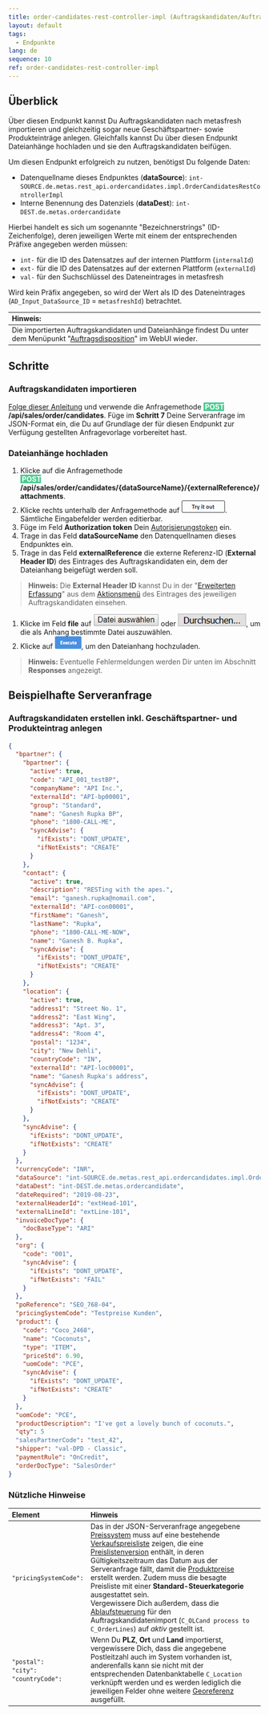 ```yaml
---
title: order-candidates-rest-controller-impl (Auftragskandidaten/Auftragsdisposition)
layout: default
tags:
  - Endpunkte
lang: de
sequence: 10
ref: order-candidates-rest-controller-impl
---
```


## Überblick
Über diesen Endpunkt kannst Du Auftragskandidaten nach metasfresh importieren und gleichzeitig sogar neue Geschäftspartner- sowie Produkteinträge anlegen. Gleichfalls kannst Du über diesen Endpunkt Dateianhänge hochladen und sie den Auftragskandidaten beifügen.

Um diesen Endpunkt erfolgreich zu nutzen, benötigst Du folgende Daten:
- Datenquellname dieses Endpunktes (**dataSource**): `int-SOURCE.de.metas.rest_api.ordercandidates.impl.OrderCandidatesRestControllerImpl`
- Interne Benennung des Datenziels (**dataDest**): `int-DEST.de.metas.ordercandidate`

Hierbei handelt es sich um sogenannte "Bezeichnerstrings" (ID-Zeichenfolge), deren jeweiligen Werte mit einem der entsprechenden Präfixe angegeben werden müssen:
- `int-` für die ID des Datensatzes auf der internen Plattform (`internalId`)
- `ext-` für die ID des Datensatzes auf der externen Plattform (`externalId`)
- `val-` für den Suchschlüssel des Dateneintrages in metasfresh

Wird kein Präfix angegeben, so wird der Wert als ID des Dateneintrages (`AD_Input_DataSource_ID` = `metasfreshId`) betrachtet.

| **Hinweis:** |
| :--- |
| Die importierten Auftragskandidaten und Dateianhänge findest Du unter dem Menüpunkt "[Auftragsdisposition](../../webui_collection/DE/Menu)" im WebUI wieder. |

## Schritte

### Auftragskandidaten importieren
[Folge dieser Anleitung](Allgemeine_Infos_REST_API) und verwende die Anfragemethode **<span style="color: #ffffff; background-color: #49cc90">&nbsp;POST </span>/api/sales/order/candidates**. Füge im **Schritt 7** Deine Serveranfrage im JSON-Format ein, die Du auf Grundlage der für diesen Endpunkt zur Verfügung gestellten Anfragevorlage vorbereitet hast.

### Dateianhänge hochladen
1. Klicke auf die Anfragemethode<br> **<span style="color: #ffffff; background-color: #49cc90">&nbsp;POST </span>/api/sales/order/candidates/{dataSourceName}/{externalReference}/attachments**.
1. Klicke rechts unterhalb der Anfragemethode auf ![Ausprobieren](assets/button_try_it_out.png). Sämtliche Eingabefelder werden editierbar.
1. Füge im Feld **Authorization token** Dein [Autorisierungstoken](../../webui_collection/DE/Authentifizierungstoken) ein.
1. Trage in das Feld **dataSourceName** den Datenquellnamen dieses Endpunktes ein.
1. Trage in das Feld **externalReference** die externe Referenz-ID (**External Header ID**) des Eintrages des Auftragskandidaten ein, dem der Dateianhang beigefügt werden soll.
 >**Hinweis:** Die **External Header ID** kannst Du in der "[Erweiterten Erfassung](../../webui_collection/DE/Ansichten)" aus dem [Aktionsmenü](../../webui_collection/DE/AktionStarten) des Eintrages des jeweiligen Auftragskandidaten einsehen.

1. Klicke im Feld **file** auf ![Google Chrome: "Datei auswählen"](assets/button_Datei_auswaehlen.png) oder ![Mozilla Firefox: "Durchsuchen..."](assets/button_Durchsuchen.png), um die als Anhang bestimmte Datei auszuwählen.
1. Klicke auf ![Ausführen](assets/button_execute.png), um den Dateianhang hochzuladen.
 >**Hinweis:** Eventuelle Fehlermeldungen werden Dir unten im Abschnitt **Responses** angezeigt.

## Beispielhafte Serveranfrage

### Auftragskandidaten erstellen inkl. Geschäftspartner- und Produkteintrag anlegen
```json
{
  "bpartner": {
    "bpartner": {
      "active": true,
      "code": "API_001_testBP",
      "companyName": "API Inc.",
      "externalId": "API-bp00001",
      "group": "Standard",
      "name": "Ganesh Rupka BP",
      "phone": "1800-CALL-ME",
      "syncAdvise": {
        "ifExists": "DONT_UPDATE",
        "ifNotExists": "CREATE"
      }
    },
    "contact": {
      "active": true,
      "description": "RESTing with the apes.",
      "email": "ganesh.rupka@nomail.com",
      "externalId": "API-con00001",
      "firstName": "Ganesh",
      "lastName": "Rupka",
      "phone": "1800-CALL-ME-NOW",
      "name": "Ganesh B. Rupka",
      "syncAdvise": {
        "ifExists": "DONT_UPDATE",
        "ifNotExists": "CREATE"
      }
    },
    "location": {
      "active": true,
      "address1": "Street No. 1",
      "address2": "East Wing",
      "address3": "Apt. 3",
      "address4": "Room 4",
      "postal": "1234",
      "city": "New Dehli",
      "countryCode": "IN",
      "externalId": "API-loc00001",
      "name": "Ganesh Rupka's address",
      "syncAdvise": {
        "ifExists": "DONT_UPDATE",
        "ifNotExists": "CREATE"
      }
    },
    "syncAdvise": {
      "ifExists": "DONT_UPDATE",
      "ifNotExists": "CREATE"
    }
  },
  "currencyCode": "INR",
  "dataSource": "int-SOURCE.de.metas.rest_api.ordercandidates.impl.OrderCandidatesRestControllerImpl",
  "dataDest": "int-DEST.de.metas.ordercandidate",
  "dateRequired": "2019-08-23",
  "externalHeaderId": "extHead-101",
  "externalLineId": "extLine-101",
  "invoiceDocType": {
    "docBaseType": "ARI"
  },
  "org": {
    "code": "001",
    "syncAdvise": {
      "ifExists": "DONT_UPDATE",
      "ifNotExists": "FAIL"
    }
  },
  "poReference": "SEO_768-04",
  "pricingSystemCode": "Testpreise Kunden",
  "product": {
    "code": "Coco_2468",
    "name": "Coconuts",
    "type": "ITEM",
    "priceStd": 6.90,
    "uomCode": "PCE",
    "syncAdvise": {
      "ifExists": "DONT_UPDATE",
      "ifNotExists": "CREATE"
    }
  },
  "uomCode": "PCE",
  "productDescription": "I've got a lovely bunch of coconuts.",
  "qty": 5
  "salesPartnerCode": "test_42",
  "shipper": "val-DPD - Classic",
  "paymentRule": "OnCredit",
  "orderDocType": "SalesOrder"
}
```

### Nützliche Hinweise

| Element | Hinweis |
| :--- | :--- |
| `"pricingSystemCode":` | Das in der JSON-Serveranfrage angegebene [Preissystem](../../webui_collection/DE/Preissystem_anlegen) muss auf eine bestehende [Verkaufspreisliste](../../webui_collection/DE/Preisliste_anlegen) zeigen, die eine [Preislistenversion](../../webui_collection/DE/Preislistenversion_anlegen) enthält, in deren Gültigkeitszeitraum das Datum aus der Serveranfrage fällt, damit die [Produktpreise](../../webui_collection/DE/Preis_anlegen) erstellt werden. Zudem muss die besagte Preisliste mit einer **Standard-Steuerkategorie** ausgestattet sein.<br> Vergewissere Dich außerdem, dass die [Ablaufsteuerung](../../webui_collection/DE/Menu) für den Auftragskandidatenimport (`C_OLCand process to C_OrderLines`) auf *aktiv* gestellt ist. |
| `"postal":`<br>`"city":`<br>`"countryCode":` | Wenn Du **PLZ**, **Ort** und **Land** importierst, vergewissere Dich, dass die angegebene Postleitzahl auch im System vorhanden ist, anderenfalls kann sie nicht mit der entsprechenden Datenbanktabelle `C_Location` verknüpft werden und es werden lediglich die jeweiligen Felder ohne weitere [Georeferenz](../../webui_collection/DE/Geokodierung_aktualisieren) ausgefüllt. |
